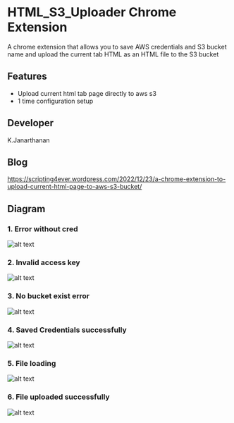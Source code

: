 # HTML_S3_Uploader Chrome Extension
A chrome extension that allows you to save AWS credentials and S3 bucket name and upload the current tab HTML as an HTML file to the S3 bucket

## Features

- Upload current html tab page directly to aws s3
- 1 time configuration setup 


## Developer 
K.Janarthanan

## Blog
https://scripting4ever.wordpress.com/2022/12/23/a-chrome-extension-to-upload-current-html-page-to-aws-s3-bucket/

## Diagram

### 1. Error without cred
![alt text](https://github.com/kujalk/HTML_S3_Uploader/blob/main/blog-diagram/error_without_cred.png)

### 2. Invalid access key
![alt text](https://github.com/kujalk/HTML_S3_Uploader/blob/main/blog-diagram/invalid_access_key.png)

### 3. No bucket exist error
![alt text](https://github.com/kujalk/HTML_S3_Uploader/blob/main/blog-diagram/no_bucket_Exist_error.png)

### 4. Saved Credentials successfully 
![alt text](https://github.com/kujalk/HTML_S3_Uploader/blob/main/blog-diagram/save_cred.png)

### 5. File loading
![alt text](https://github.com/kujalk/HTML_S3_Uploader/blob/main/blog-diagram/file_load.png)

### 6. File uploaded successfully
![alt text](https://github.com/kujalk/HTML_S3_Uploader/blob/main/blog-diagram/file_upload_success.png)


